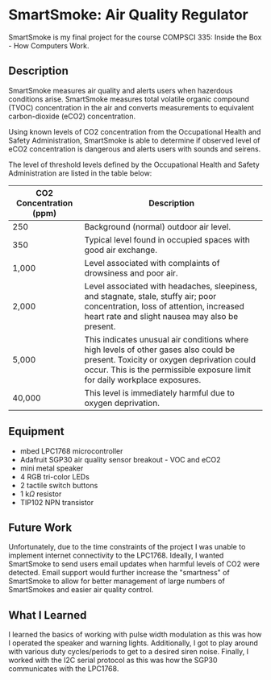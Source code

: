 # SmartSmoke: Air Quality Regulator

SmartSmoke is my final project for the course COMPSCI 335: Inside the Box - How Computers Work.

## Description

SmartSmoke measures air quality and alerts users when hazerdous conditions arise. SmartSmoke measures total volatile organic compound (TVOC) concentration in the air and converts measurements to equivalent carbon-dioxide (eCO2) concentration. 

Using known levels of CO2 concentration from the Occupational Health and Safety Administration, SmartSmoke is able to determine if observed level of eCO2 concentration is dangerous and alerts users with sounds and seirens.

The level of threshold levels defined by the Occupational Health and Safety Administration are listed in the table below:

| CO2 Concentration (ppm) | Description                                                                                                                                                                                                     |
|-------------------------|-----------------------------------------------------------------------------------------------------------------------------------------------------------------------------------------------------------------|
| 250                     | Background (normal) outdoor air level.                                                                                                                                                                          |
| 350                     | Typical level found in occupied spaces with good air exchange.                                                                                                                                                  |
| 1,000                   | Level associated with complaints of drowsiness and poor air.                                                                                                                                                    |
| 2,000                   | Level associated with headaches, sleepiness, and stagnate, stale, stuffy air; poor concentration, loss of attention, increased heart rate and slight nausea may also be present.                                |
| 5,000                   | This indicates unusual air conditions where high levels of other gases also could be present. Toxicity or oxygen deprivation could occur. This is the permissible exposure limit for daily workplace exposures. |
| 40,000                  | This level is immediately harmful due to oxygen deprivation.                                                                                                                                                    |

## Equipment

- mbed LPC1768 microcontroller
- Adafruit SGP30 air quality sensor breakout - VOC and eCO2
- mini metal speaker
- 4 RGB tri-color LEDs
- 2 tactile switch buttons
- 1 k$\Omega$ resistor
- TIP102 NPN transistor

## Future Work

Unfortunately, due to the time constraints of the project I was unable to implement internet connectivity to the LPC1768. Ideally, I wanted SmartSmoke to send users email updates when harmful levels of CO2 were detected. Email support would further increase the "smartness" of SmartSmoke to allow for better management of large numbers of SmartSmokes and easier air quality control.

## What I Learned

I learned the basics of working with pulse width modulation as this was how I operated the speaker and warning lights. Additionally, I got to play around with various duty cycles/periods to get to a desired siren noise. Finally, I worked with the I2C serial protocol as this was how the SGP30 communicates with the LPC1768.
